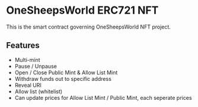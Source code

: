 # OneSheepsWorld ERC721 NFT

This is the smart contract governing OneSheepsWorld NFT project.

## Features
- Multi-mint
- Pause / Unpause
- Open / Close Public Mint & Allow List Mint
- Withdraw funds out to specific address
- Reveal URI
- Allow list (whitelist)
- Can update prices for Allow List Mint / Public Mint, each seperate prices
